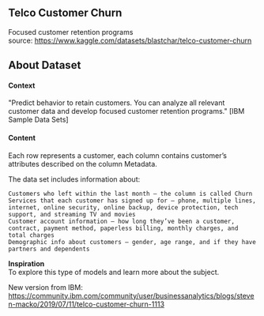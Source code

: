 ## Telco Customer Churn
Focused customer retention programs  
source: https://www.kaggle.com/datasets/blastchar/telco-customer-churn

## About Dataset

#### Context
"Predict behavior to retain customers. You can analyze all relevant customer data and develop focused customer retention programs." [IBM Sample Data Sets]

#### Content
Each row represents a customer, each column contains customer’s attributes described on the column Metadata.

The data set includes information about:

    Customers who left within the last month – the column is called Churn
    Services that each customer has signed up for – phone, multiple lines, internet, online security, online backup, device protection, tech support, and streaming TV and movies
    Customer account information – how long they’ve been a customer, contract, payment method, paperless billing, monthly charges, and total charges
    Demographic info about customers – gender, age range, and if they have partners and dependents

**Inspiration**  
To explore this type of models and learn more about the subject.

New version from IBM:
https://community.ibm.com/community/user/businessanalytics/blogs/steven-macko/2019/07/11/telco-customer-churn-1113